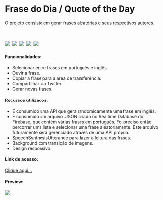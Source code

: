 # Frase do Dia / Quote of the Day
O projeto consiste em gerar frases aleatórias e seus respectivos autores.

# <img src="https://img.icons8.com/color/48/000000/html-5--v1.png"/> <img src="https://img.icons8.com/color/48/000000/css3.png"/> <img src="https://img.icons8.com/color/48/000000/javascript--v1.png"/> <img src="https://img.icons8.com/color/48/000000/json--v1.png"/> <img src="https://img.icons8.com/color/48/000000/api.png"/>

#### Funcionalidades:

- Selecionar entre frases em português e inglês.
- Ouvir a frase.
- Copiar a frase para a área de transferência.
- Compartilhar via Twitter.
- Gerar novas frases.

#### Recursos utilizados:

- É consumido uma API que gera randomicamente uma frase em inglês.
- É consumido um arquivo .JSON criado no Realtime Database do Firebase, que contém várias frases em português. Foi preciso então percorrer uma lista e selecionar uma frase aleatoriamente. Este arquivo futuramente será gerenciado através de uma API própria.
- SpeechSynthesisUtterance para fazer a leitura das frases.
- Background com transição de imagens.
- Design responsivo.

#### Link de acesso:

<a href="https://thalesnunes.com.br/pequenos-projetos/frase-do-dia/" target="_blank">Clique aqui...</a>

#### Preview:

<img src="gif-animado.gif"> </img>





